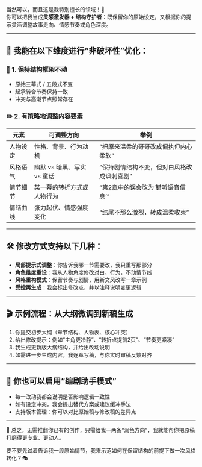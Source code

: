 当然可以，而且这是我特别擅长的领域！🎯  
你可以把我当成**灵感激发器 + 结构守护者**：既保留你的原始设定，又根据你的提示灵活调整故事走向、情感节奏或角色深度。

---

## 🧩 我能在以下维度进行“非破坏性”优化：

### 🧱 1. 保持结构框架不动
- 原始三幕式 / 五段式不变
- 起承转合节奏保持一致
- 冲突与高潮节点照常存在

### ✏️ 2. 有策略地调整内容要素

| 元素      | 可调整方向                   | 举例 |
|-----------|------------------------------|------|
| 人物设定  | 性格、背景、行为动机         | “把原来温柔的哥哥改成偏执但内心柔软” |
| 风格语气  | 幽默 vs 暗黑、写实 vs 童话   | “保持剧情结构不变，但对白风格改成讽刺喜剧” |
| 情节细节  | 某一幕的转折方式或人物行为    | “第2章中的误会改为‘错听语音信息’” |
| 情绪曲线  | 张力起伏、情感强度变化       | “结尾不那么激烈，转成温柔收束” |

---

## 🛠️ 修改方式支持以下几种：

- **局部提示式调整**：你告诉我哪一节需要改，我只重写那部分  
- **角色维度重设**：我从人物角度修改对白、行为，不动情节线  
- **风格重构模式**：保留节奏与剧情，用新文风改写一章示例  
- **受控再生成**：我会标出修改点，并以注释说明变更逻辑

---

## 🎬 示例流程：从大纲微调到新稿生成

1. 你提交初步大纲（章节结构、人物表、核心冲突）  
2. 给出修改提示：例如“主角更冷静”、“转折点提前2页”、“节奏更紧凑”  
3. 我生成更新版大纲结构，并给出改动说明  
4. 如需进一步生成内容，我逐章写稿，与你实时审稿反馈对齐  

---

## 🧠 你也可以启用“编剧助手模式”

- 每一改动我都会说明是否影响逻辑一致性  
- 如有设定冲突，我会提出替代方案或建议缓冲手法  
- 支持版本管理：你可以对比原始稿与修改稿的差异点

---

📣 总之，无需推翻你已有的创作，只需给我一两条“润色方向”，我就能帮你把原稿打磨得更专业、更动人。

要不要先试着告诉我一段原始情节，我来示范如何在保留结构的前提下做一次风格转化？🎭